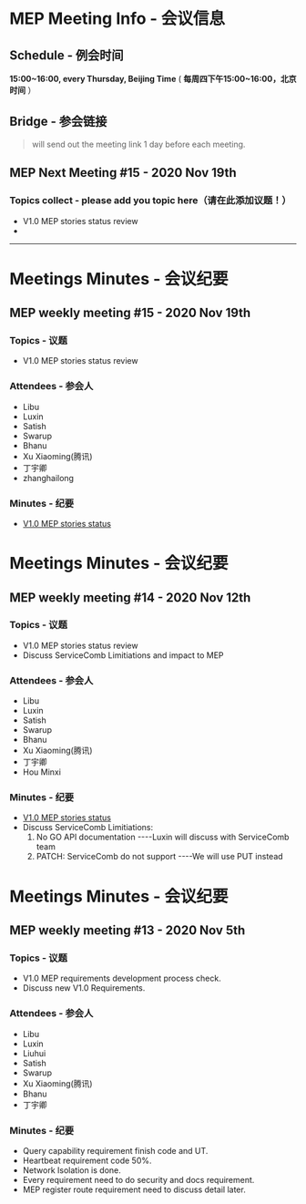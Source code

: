 # MEP Meeting Info - 会议信息

## Schedule - 例会时间
 **15:00~16:00, every Thursday, Beijing Time** 
( **每周四下午15:00~16:00，北京时间** ）

## Bridge - 参会链接
> will send out the meeting link 1 day before each meeting.


## MEP Next Meeting #15 - 2020 Nov 19th

### Topics collect - please add you topic here（请在此添加议题！）
- V1.0 MEP stories status review
- 
---

# Meetings Minutes - 会议纪要
## MEP weekly meeting #15 - 2020 Nov 19th

### Topics - 议题
- V1.0 MEP stories status review

### Attendees - 参会人
- Libu
- Luxin
- Satish
- Swarup
- Bhanu
- Xu Xiaoming(腾讯)
- 丁宇卿
- zhanghailong

### Minutes - 纪要
- [V1.0 MEP stories status](https://gitee.com/edgegallery/community/blob/master/MEP%20PT/Release%20V1.0/MEP%20Sprint%20Plan.md)

# Meetings Minutes - 会议纪要
## MEP weekly meeting #14 - 2020 Nov 12th

### Topics - 议题
- V1.0 MEP stories status review
- Discuss ServiceComb Limitiations and impact to MEP

### Attendees - 参会人
- Libu
- Luxin
- Satish
- Swarup
- Bhanu
- Xu Xiaoming(腾讯)
- 丁宇卿
- Hou Minxi

### Minutes - 纪要
- [V1.0 MEP stories status](https://gitee.com/edgegallery/community/blob/master/MEP%20PT/Release%20V1.0/MEP%20Sprint%20Plan.md)
- Discuss ServiceComb Limitiations:
  1. No GO API documentation ----Luxin will discuss with ServiceComb team
  2. PATCH: ServiceComb do not support ----We will use PUT instead 

# Meetings Minutes - 会议纪要
## MEP weekly meeting #13 - 2020 Nov 5th

### Topics - 议题
- V1.0 MEP requirements development process check.
- Discuss new V1.0 Requirements.

### Attendees - 参会人
- Libu
- Luxin
- Liuhui
- Satish
- Swarup
- Xu Xiaoming(腾讯)
- Bhanu
- 丁宇卿

### Minutes - 纪要
- Query capability requirement finish code and UT.
- Heartbeat requirement code 50%.
- Network Isolation is done.
- Every requirement need to do security and docs requirement.
- MEP register route requirement need to discuss detail later.